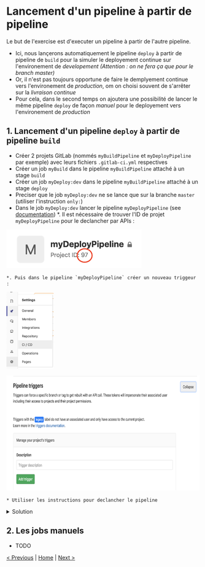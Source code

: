 # Lancement d'un pipeline à partir de pipeline

Le but de l'exercise est d'executer un pipeline à partir de l'autre pipeline.

* Ici, nous lançerons automatiquement le pipeline `deploy` à partir de pipeline de `build` pour la simuler le deployement continue sur l'environement de *developement* _(Attention : on ne fera ça que pour le branch master)_  
* Or, il n'est pas toujours opportune de faire le demplyement continue vers l'environement de *production*, om on choisi souvent de s'arrêter sur la *livraison continue* 
* Pour cela, dans le second temps on ajoutera une possibilité de lancer le même pipeline `deploy` de façon *manuel* pour le deployement vers l'environement de *production* 


## 1. Lancement d'un pipeline `deploy` à partir de pipeline `build`

* Créer 2 projets GitLab (nommés `myBuildPipeline` et `myDeployPipeline` par exemple) avec leurs fichiers `.gitlab-ci.yml` respectives
* Créer un job `myBuild` dans le pipeline `myBuildPipeline` attaché à un stage `build`
* Créer un job `myDeploy:dev` dans le pipeline `myBuildPipeline` attaché à un stage `deploy`
* Preciser que le job `myDeploy:dev` ne se lance que sur la branche `master` (utiliser l'instruction `only:`)
* Dans le job `myDeploy:dev` lancer le pipeline `myDeployPipeline` (see [documentation](https://docs.gitlab.com/ee/ci/triggers/README.html#ci-job-token))
    *. Il est nécessaire de trouver l'ID de projet `myDeployPipeline` pour le declancher par APIs :

<p>
<img src="project-id.png" height="100">
</p> 

    *. Puis dans le pipeline `myDeployPipeline` créer un nouveau triggeur :
    
<p>
<img src="ci-cd-settings.png" height="200">
</p> 

<p>
<img src="trigger.png" height="300">
</p> 

    * Utiliser les instructions pour declancher le pipeline


<details>
<summary>Solution</summary>
<p>

```yaml

myBuild:
    stage: build
    script:
        - echo "Build"
    
myDeploy:dev:
    stage: deploy
    image: byrnedo/alpine-curl
    script:   
        - curl --request POST --form "token=$CI_JOB_TOKEN" --form ref=master https://gitlab.sab2i-cloud.com/api/v4/projects/97/trigger/pipeline
    only:
        - master
```

</p>
</details>


## 2. Les jobs manuels

* TODO

[< Previous](../exercice_4) | [Home](..) | [Next >](../exercice_6)